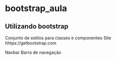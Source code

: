 # bootstrap_aula
## Utilizando bootstrap

Conjunto de estilos para classes e componentes
Site hhtps://getbootstrap.com

Navbar
Barra de navegação



